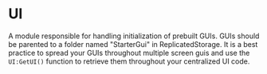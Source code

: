 # UI
A module responsible for handling initialization of prebuilt GUIs. GUIs should be parented to a folder named "StarterGui" in ReplicatedStorage. It is a best practice to spread your GUIs throughout multiple screen guis and use the `UI:GetUI()` function to retrieve them throughout your centralized UI code.
